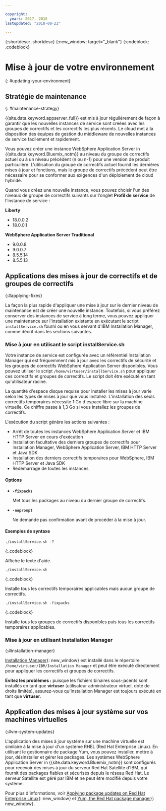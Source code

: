 ```yaml
---

copyright:
  years: 2017, 2018
lastupdated: "2018-08-22"

---
```


{:shortdesc: .shortdesc}
{:new_window: target="_blank"}
{:codeblock: .codeblock}

# Mise à jour de votre environnement
{: #updating-your-environment}

## Stratégie de maintenance
{: #maintenance-strategy}

{{site.data.keyword.appserver_full}} est mis à jour régulièrement de façon à garantir que les nouvelles instances de service sont créées avec les groupes de correctifs et les correctifs les plus récents. Le cloud met à la disposition des équipes de gestion du middleware de nouvelles instances de service facilement et rapidement.

Vous pouvez créer une instance WebSphere Application Server in {{site.data.keyword.Bluemix_notm}} au niveau du groupe de correctifs actuel ou à un niveau précédent (n ou n-1) pour une version de produit particulière. L'utilisation du groupe de correctifs actuel fournit les dernières mises à jour et fonctions, mais le groupe de correctifs précédent peut être nécessaire pour se conformer aux exigences d'un déploiement de cloud hybride.

Quand vous créez une nouvelle instance, vous pouvez choisir l'un des niveaux de groupe de correctifs suivants sur l'onglet **Profil de service** de l'instance de service :

**Liberty**
  * 18.0.0.2
  * 18.0.0.1

**WebSphere Application Server Traditional**
  * 9.0.0.8
  * 9.0.0.7
  * 8.5.5.14
  * 8.5.5.13

## Applications des mises à jour de correctifs et de groupes de correctifs
{:#applying-fixes}

La façon la plus rapide d'appliquer une mise à jour sur le dernier niveau de maintenance est de créer une nouvelle instance. Toutefois, si vous préférez conserver des instances de service à long terme, vous pouvez appliquer une maintenance sur l'installation existante en exécutant le script `installService.sh` fourni ou en vous servant d'IBM Installation Manager, comme décrit dans les sections suivantes.

### Mise à jour en utilisant le script installService.sh

Votre instance de service est configurée avec un référentiel Installation Manager qui est fréquemment mis à jour avec les correctifs de sécurité et les groupes de correctifs WebSphere Application Server disponibles. Vous pouvez utiliser le script `/home/virtuser/installService.sh` pour appliquer ces correctifs et groupes de correctifs. Le script doit être exécuté en tant qu'utilisateur racine.

La quantité d'espace disque requise pour installer les mises à jour varie selon les types de mises à jour que vous installez. L'installation des seuls correctifs temporaires nécessite 1 Go d'espace libre sur la machine virtuelle. Ce chiffre passe à 1,3 Go si vous installez les groupes de correctifs.

L'exécution du script génère les actions suivantes :

* Arrêt de toutes les instances WebSphere Application Server et IBM HTTP Server en cours d'exécution
* Installation facultative des derniers groupes de correctifs pour Installation Manager, WebSphere Application Server, IBM HTTP Server et Java SDK
* Installation des derniers correctifs temporaires pour WebSphere, IBM HTTP Server et Java SDK
* Redémarrage de toutes les instances

#### Options
* **`-fixpacks`**

    Met tous les packages au niveau du dernier groupe de correctifs.
* **`-noprompt`**

    Ne demande pas confirmation avant de procéder à la mise à jour.

#### Exemples de syntaxe

```
./installService.sh -?
```
{:.codeblock}

Affiche le texte d'aide.


```
./installService.sh
```
{:.codeblock}

Installe tous les correctifs temporaires applicables mais aucun groupe de correctifs.


```
./installService.sh -fixpacks
```
{:.codeblock}

Installe tous les groupes de correctifs disponibles puis tous les correctifs temporaires applicables.

### Mise à jour en utilisant Installation Manager
{:#installation-manager}

[Installation Manager](http://www.ibm.com/support/knowledgecenter/SSDV2W_1.8.3/com.ibm.cic.agent.ui.doc/helpindex_imic.html){: new_window} est installé dans le répertoire `/home/virtuser/IBM/Installation Manager` et peut être exécuté directement pour appliquer les correctifs et groupes de correctifs.

**Evitez les problèmes :** puisque les fichiers binaires sous-jacents sont installés en tant que **virtuser** (utilisateur administrateur virtuel, doté de droits limités), assurez-vous qu'Installation Manager est toujours exécuté en tant que **virtuser**.

## Application des mises à jour système sur vos machines virtuelles
{:#vm-system-updates}

L'application des mises à jour système sur une machine virtuelle est similaire à la mise à jour d'un système RHEL (Red Hat Enterprise Linux). En utilisant le gestionnaire de package Yum, vous pouvez installer, mettre à jour, désinstaller et gérer les packages. Les systèmes WebSphere Application Server in {{site.data.keyword.Bluemix_notm}} sont configurés pour recevoir des mises à jour du serveur Red Hat Satellite d'IBM, qui fournit des packages fiables et sécurisés depuis le réseau Red Hat. Le serveur Satellite est géré par IBM et ne peut être modifié depuis votre système.

Pour plus d'informations, voir [Applying package updates on Red Hat Enterprise Linux](https://access.redhat.com/articles/11258#rhel6){: new_window} et [Yum, the Red Hat package manager](https://access.redhat.com/documentation/en-US/Red_Hat_Enterprise_Linux/6/html/Deployment_Guide/ch-yum.html){: new_window}.
